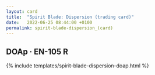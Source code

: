 ```yaml
---
layout: card
title:  "Spirit Blade: Dispersion (trading card)"
date:   2022-06-25 08:44:00 +0100
permalink: spirit-blade-dispersion_(card)
---
```


## DOAp &middot; EN-105 R

{% include templates/spirit-blade-dispersion-doap.html %}